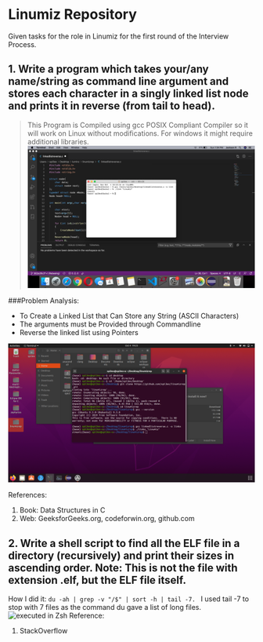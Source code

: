 # Linumiz Repository
Given tasks for the role in Linumiz for the first round of the Interview Process.
## 1. Write a program which takes your/any name/string as command line argument and stores each character in a singly linked list node and prints it in reverse (from tail to head).
> This Program is Compiled using gcc POSIX Compliant Compiler so it will work on Linux without modifications. For windows it might require additional libraries.  
![executed in gcc-POSIX Compatible](https://github.com/spi3ex/linumizrep/blob/master/Screenshot%202020-10-04%20at%201.34.02%20PM.png)


###Problem Analysis:
- To Create a Linked List that Can Store any String (ASCII Characters)
- The arguments must be Provided through Commandline
- Reverse the linked list using Pointers

![Tested in gcc in Debian Ubuntu 20.04 LTS](https://github.com/spi3ex/linumizrep/blob/master/Screenshot%20from%202020-10-04%2019-23-00.png)

References: 
1. Book: Data Structures in C
2. Web: GeeksforGeeks.org, codeforwin.org, github.com

## 2. Write a shell script to find all the ELF file in a directory (recursively) and print their sizes in ascending order. Note: This is not the file with extension .elf, but the ELF file itself.
How I did it: `du -ah | grep -v "/$" | sort -h | tail -7. `
I used tail -7 to stop with 7 files as the command du gave a list of long files.
![executed in Zsh](https://github.com/spi3ex/linumizrep/blob/master/Screenshot%202020-09-07%20at%209.47.09%20PM.png)
Reference:
1. StackOverflow
